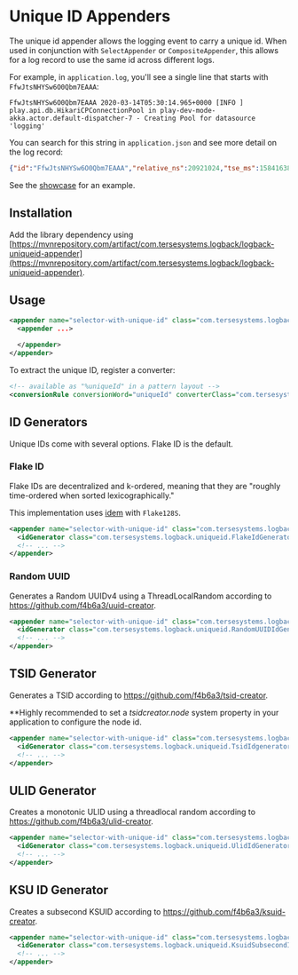 # Unique ID Appenders

The unique id appender allows the logging event to carry a unique id.  When used in conjunction with `SelectAppender` or `CompositeAppender`, this allows for a log record to use the same id across different logs.

For example, in `application.log`, you'll see a single line that starts with `FfwJtsNHYSw6O0Qbm7EAAA`:

```text
FfwJtsNHYSw6O0Qbm7EAAA 2020-03-14T05:30:14.965+0000 [INFO ] play.api.db.HikariCPConnectionPool in play-dev-mode-akka.actor.default-dispatcher-7 - Creating Pool for datasource 'logging'
```

You can search for this string in `application.json` and see more detail on the log record:

```json
{"id":"FfwJtsNHYSw6O0Qbm7EAAA","relative_ns":20921024,"tse_ms":1584163814965,"start_ms":null,"@timestamp":"2020-03-14T05:30:14.965Z","@version":"1","message":"Creating Pool for datasource 'logging'","logger_name":"play.api.db.HikariCPConnectionPool","thread_name":"play-dev-mode-akka.actor.default-dispatcher-7","level":"INFO","level_value":20000}
```

See the [showcase](https://github.com/tersesystems/terse-logback-showcase) for an example.

## Installation

Add the library dependency using [https://mvnrepository.com/artifact/com.tersesystems.logback/logback-uniqueid-appender](https://mvnrepository.com/artifact/com.tersesystems.logback/logback-uniqueid-appender).

## Usage

```xml
<appender name="selector-with-unique-id" class="com.tersesystems.logback.uniqueid.UniqueIdComponentAppender">
  <appender ...>

  </appender>
</appender>
```

To extract the unique ID, register a converter:

```xml
<!-- available as "%uniqueId" in a pattern layout -->
<conversionRule conversionWord="uniqueId" converterClass="com.tersesystems.logback.uniqueid.UniqueIdConverter" />
```

## ID Generators

Unique IDs come with several options.  Flake ID is the default.

### Flake ID

Flake IDs are decentralized and k-ordered, meaning that they are "roughly time-ordered when sorted lexicographically."

This implementation uses [idem](https://github.com/mguenther/idem) with `Flake128S`.

```xml
<appender name="selector-with-unique-id" class="com.tersesystems.logback.uniqueid.UniqueIdComponentAppender">
  <idGenerator class="com.tersesystems.logback.uniqueid.FlakeIdGenerator"/>
  <!-- ... -->
</appender>
```

### Random UUID

Generates a Random UUIDv4 using a ThreadLocalRandom according to <a href="https://github.com/f4b6a3/uuid-creator">https://github.com/f4b6a3/uuid-creator</a>.

```xml
<appender name="selector-with-unique-id" class="com.tersesystems.logback.uniqueid.UniqueIdComponentAppender">
  <idGenerator class="com.tersesystems.logback.uniqueid.RandomUUIDIdGenerator"/>
  <!-- ... -->
</appender>
```

## TSID Generator

Generates a TSID according to <a href="https://github.com/f4b6a3/tsid-creator">https://github.com/f4b6a3/tsid-creator</a>.

**Highly recommended to set a *tsidcreator.node* system property in your application to configure the node id.

```xml
<appender name="selector-with-unique-id" class="com.tersesystems.logback.uniqueid.UniqueIdComponentAppender">
  <idGenerator class="com.tersesystems.logback.uniqueid.TsidIdgenerator"/>
  <!-- ... -->
</appender>
```

## ULID Generator

Creates a monotonic ULID using a threadlocal random according to <a href="https://github.com/f4b6a3/ulid-creator">https://github.com/f4b6a3/ulid-creator</a>.

```xml
<appender name="selector-with-unique-id" class="com.tersesystems.logback.uniqueid.UniqueIdComponentAppender">
  <idGenerator class="com.tersesystems.logback.uniqueid.UlidIdGenerator"/>
  <!-- ... -->
</appender>
```

## KSU ID Generator

Creates a subsecond KSUID according to <a href="https://github.com/f4b6a3/ksuid-creator">https://github.com/f4b6a3/ksuid-creator</a>.

```xml
<appender name="selector-with-unique-id" class="com.tersesystems.logback.uniqueid.UniqueIdComponentAppender">
  <idGenerator class="com.tersesystems.logback.uniqueid.KsuidSubsecondIdGenerator"/>
  <!-- ... -->
</appender>
```

